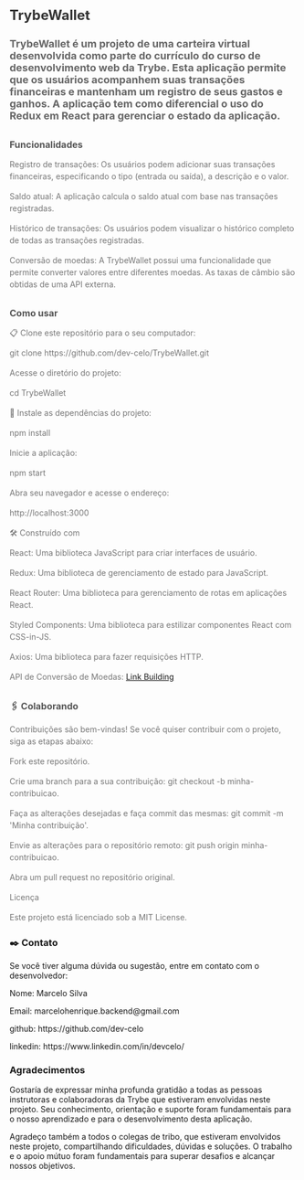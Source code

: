<h1 style="font-size: 24px; font-weight: bold; color: #333;">TrybeWallet</h1>

<h2 style="font-size: 18px; color: #666; margin-bottom: 20px;">TrybeWallet é um projeto de uma carteira virtual desenvolvida como parte do currículo do curso de desenvolvimento web da Trybe. Esta aplicação permite que os usuários acompanhem suas transações financeiras e mantenham um registro de seus gastos e ganhos. A aplicação tem como diferencial o uso do Redux em React para gerenciar o estado da aplicação.</h2>

<h3 style="font-size: 16px; color: #555; margin-top: 30px; margin-bottom: 10px;">Funcionalidades</h3>
<p style="font-size: 14px; color: #777; line-height: 1.5;">Registro de transações: Os usuários podem adicionar suas transações financeiras, especificando o tipo (entrada ou saída), a descrição e o valor.</p>

<p style="font-size: 14px; color: #777; line-height: 1.5;">Saldo atual: A aplicação calcula o saldo atual com base nas transações registradas.</p>

<p style="font-size: 14px; color: #777; line-height: 1.5;">Histórico de transações: Os usuários podem visualizar o histórico completo de todas as transações registradas.</p>

<p style="font-size: 14px; color: #777; line-height: 1.5;">Conversão de moedas: A TrybeWallet possui uma funcionalidade que permite converter valores entre diferentes moedas. As taxas de câmbio são obtidas de uma API externa.</p>

<h3 style="font-size: 16px; color: #555; margin-top: 30px; margin-bottom: 10px;">Como usar</h3>
<p style="font-size: 14px; color: #777; line-height: 1.5;">📋 Clone este repositório para o seu computador:</p>
<p style="font-size: 14px; color: #777; line-height: 1.5;">git clone https://github.com/dev-celo/TrybeWallet.git</p>

<p style="font-size: 14px; color: #777; line-height: 1.5;">Acesse o diretório do projeto:</p>
<p style="font-size: 14px; color: #777; line-height: 1.5;">cd TrybeWallet</p>

<p style="font-size: 14px; color: #777; line-height: 1.5;">🔧 Instale as dependências do projeto:</p>
<p style="font-size: 14px; color: #777; line-height: 1.5;">npm install</p>

<p style="font-size: 14px; color: #777; line-height: 1.5;">Inicie a aplicação:</p>
<p style="font-size: 14px; color: #777; line-height: 1.5;">npm start</p>


<p style="font-size: 14px; color: #777; line-height: 1.5;">Abra seu navegador e acesse o endereço:</p>
<p style="font-size: 14px; color: #777; line-height: 1.5;">http://localhost:3000</p>

<p style="font-size: 14px; color: #777; line-height: 1.5;">🛠️ Construído com</p>

<p style="font-size: 14px; color: #777; line-height: 1.5;">React: Uma biblioteca JavaScript para criar interfaces de usuário.</p>
<p style="font-size: 14px; color: #777; line-height: 1.5;">Redux: Uma biblioteca de gerenciamento de estado para JavaScript.</p>
<p style="font-size: 14px; color: #777; line-height: 1.5;">React Router: Uma biblioteca para gerenciamento de rotas em aplicações React.</p>
<p style="font-size: 14px; color: #777; line-height: 1.5;">Styled Components: Uma biblioteca para estilizar componentes React com CSS-in-JS.</p>
<p style="font-size: 14px; color: #777; line-height: 1.5;">Axios: Uma biblioteca para fazer requisições HTTP.</p>

<p style="font-size: 14px; color: #777; line-height: 1.5;">API de Conversão de Moedas: <a href="#">Link Building</a></p>

<h3 style="font-size: 16px; color: #555; margin-top: 30px; margin-bottom: 10px;">🖇️ Colaborando</h3>
<p style="font-size: 14px; color: #777; line-height: 1.5;">Contribuições são bem-vindas! Se você quiser contribuir com o projeto, siga as etapas abaixo:</p>

<p style="font-size: 14px; color: #777; line-height: 1.5;">Fork este repositório.</p>
<p style="font-size: 14px; color: #777; line-height: 1.5;">Crie uma branch para a sua contribuição: git checkout -b minha-contribuicao.</p>
<p style="font-size: 14px; color: #777; line-height: 1.5;">Faça as alterações desejadas e faça commit das mesmas: git commit -m 'Minha contribuição'.</p>
<p style="font-size: 14px; color: #777; line-height: 1.5;">Envie as alterações para o repositório remoto: git push origin minha-contribuicao.</p>
<p style="font-size: 14px; color: #777; line-height: 1.5;">Abra um pull request no repositório original.</p>

<p style="font-size: 14px; color: #777; line-height: 1.5;">Licença</p>
<p style="font-size: 14px; color: #777; line-height: 1.5;">Este projeto está licenciado sob a MIT License.</p>


### ✒️ Contato
Se você tiver alguma dúvida ou sugestão, entre em contato com o desenvolvedor:

<p>Nome: Marcelo Silva<p>
<p>Email: marcelohenrique.backend@gmail.com<p>
<p>github: https://github.com/dev-celo<p>
<p>linkedin: https://www.linkedin.com/in/devcelo/<p>

### Agradecimentos
Gostaría de expressar minha profunda gratidão a todas as pessoas instrutoras e colaboradoras da Trybe que estiveram envolvidas neste projeto. Seu conhecimento, orientação e suporte foram fundamentais para o nosso aprendizado e para o desenvolvimento desta aplicação.

Agradeço também a todos o colegas de tribo, que estiveram envolvidos neste projeto, compartilhando dificuldades, dúvidas e soluções. O trabalho e o apoio mútuo foram fundamentais para superar desafios e alcançar nossos objetivos.
